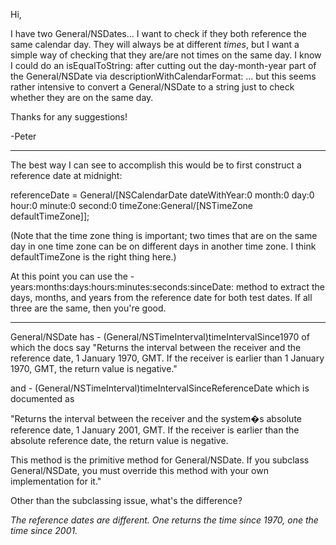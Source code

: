 Hi,

I have two General/NSDates... I want to check if they both reference the same calendar day. They will always be at different *times*, but I want a simple way of checking that they are/are not times on the same day. I know I could do an isEqualToString: after cutting out the day-month-year part of the General/NSDate via descriptionWithCalendarFormat: ... but this seems rather intensive to convert a General/NSDate to a string just to check whether they are on the same day.

Thanks for any suggestions!

-Peter

----

The best way I can see to accomplish this would be to first construct a reference date at midnight:
    
referenceDate = General/[NSCalendarDate dateWithYear:0
     month:0 day:0 hour:0 minute:0 second:0
     timeZone:General/[NSTimeZone defaultTimeZone]];

(Note that the time zone thing is important; two times that are on the same day in one time zone can be on different days in another time zone. I think defaultTimeZone is the right thing here.)

At this point you can use the     -years:months:days:hours:minutes:seconds:sinceDate: method to extract the days, months, and years from the reference date for both test dates. If all three are the same, then you're good.

----

General/NSDate has     - (General/NSTimeInterval)timeIntervalSince1970 of which the docs say
"Returns the interval between the receiver and the reference date, 1 January 1970, GMT. If the receiver is earlier than 1 January 1970, GMT, the return value is negative." 

and     - (General/NSTimeInterval)timeIntervalSinceReferenceDate which is documented as

"Returns the interval between the receiver and the system�s absolute reference date, 1 January 2001, GMT. If the receiver is earlier than the absolute reference date, the return value is negative.

This method is the primitive method for General/NSDate. If you subclass General/NSDate, you must override this method with your own implementation for it."

Other than the subclassing issue, what's the difference?

*The reference dates are different. One returns the time since 1970, one the time since 2001.*